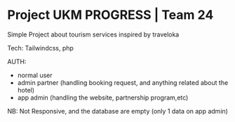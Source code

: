 <h1>Project UKM PROGRESS | Team 24</h1>

<p>Simple Project about tourism services inspired by traveloka</p>

<p>Tech: Tailwindcss, php </p>

AUTH:
<ul>
<li>normal user</li>
<li>admin partner (handling booking request, and anything related about the hotel)</li>
<li>app admin (handling the website, partnership program,etc)</li>
</ul>


<p>NB: Not Responsive, and the database are empty (only 1 data on app admin) </p>


